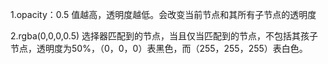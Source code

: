 1.opacity：0.5
值越高，透明度越低。会改变当前节点和其所有子节点的透明度

2.rgba(0,0,0,0.5)
选择器匹配到的节点，当且仅当匹配到的节点，不包括其孩子节点，透明度为50%，（0，0，0）表黑色，而（255，255，255）表白色。